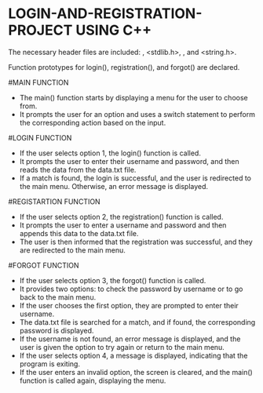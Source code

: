 # LOGIN-AND-REGISTRATION-PROJECT USING C++
The necessary header files are included: <iostream>, <stdlib.h>, <fstream>, and <string.h>.

Function prototypes for login(), registration(), and forgot() are declared.

#MAIN FUNCTION
* The main() function starts by displaying a menu for the user to choose from. 
* It prompts the user for an option and uses a switch statement to perform the corresponding action based on the input.

#LOGIN FUNCTION
* If the user selects option 1, the login() function is called. 
* It prompts the user to enter their username and password, and then reads the data from the data.txt file. 
* If a match is found, the login is successful, and the user is redirected to the main menu. Otherwise, an error message is displayed.

#REGISTARTION FUNCTION
* If the user selects option 2, the registration() function is called.
* It prompts the user to enter a username and password and then appends this data to the data.txt file. 
* The user is then informed that the registration was successful, and they are redirected to the main menu.

#FORGOT FUNCTION
* If the user selects option 3, the forgot() function is called. 
* It provides two options: to check the password by username or to go back to the main menu. 
* If the user chooses the first option, they are prompted to enter their username. 
* The data.txt file is searched for a match, and if found, the corresponding password is displayed. 
* If the username is not found, an error message is displayed, and the user is given the option to try again or return to the main menu.
* If the user selects option 4, a message is displayed, indicating that the program is exiting.
* If the user enters an invalid option, the screen is cleared, and the main() function is called again, displaying the menu.
